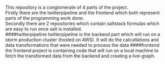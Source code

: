 This repository is a conglomerate of 4 parts of the project.   
Firstly there are the twitterpipeline and the frontend which both represent parts of the programming work done.  
Secondly there are 2 repositories which contain saltstack formulas which are easy to run once salt is installed.  
####twitterpipeline
twitterpipeline is the backend part which will run on a storm production cluster (hosted on AWS). It will do the calcutlations and data transformations that were needed to process the data 
####frontend
the frontend project is containing code that will run on a local machine to fetch the transformed data from the backend and creating a live-graph.
